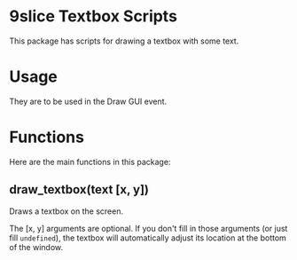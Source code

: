 # 9slice Textbox Scripts

This package has scripts for drawing a textbox with some text.

# Usage

They are to be used in the Draw GUI event.

# Functions

Here are the main functions in this package:

## draw_textbox(text [x, y])

Draws a textbox on the screen.

The [x, y] arguments are optional. If you don't fill in those arguments (or just fill `undefined`), the textbox will automatically adjust its location at the bottom of the window.

